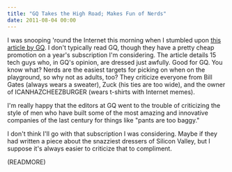 ```yaml
---
title: "GQ Takes the High Road; Makes Fun of Nerds"
date: 2011-08-04 00:00
---
```


I was snooping 'round the Internet this morning when I stumbled upon [this article by GQ](http://www.gq.com/style/profiles/201108/worst-dressed-men-silicon-valley-mark-zuckerberg#slide=1). I don't typically read GQ, though they have a pretty cheap promotion on a year's subscription I'm considering. The article details 15 tech guys who, in GQ's opinion, are dressed just awfully. Good for GQ. You know what? Nerds are the easiest targets for picking on when on the playground, so why not as adults, too? They criticize everyone from Bill Gates (always wears a sweater), Zuck (his ties are too wide), and the owner of ICANHAZCHEEZBURGER (wears t-shirts with Internet memes).

I'm really happy that the editors at GQ went to the trouble of criticizing the style of men who have built some of the most amazing and innovative companies of the last century for things like "pants are too baggy."

I don't think I'll go with that subscription I was considering. Maybe if they had written a piece about the snazziest dressers of Silicon Valley, but I suppose it's always easier to criticize that to compliment.

(READMORE)
